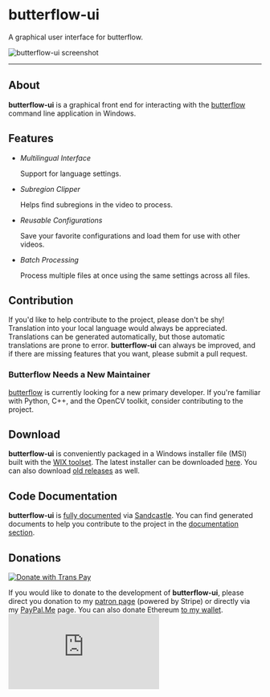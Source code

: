 # butterflow-ui
A graphical user interface for butterflow.

![butterflow-ui screenshot](https://i.imgur.com/aE6oIrQ.png)

---

## About

**butterflow-ui** is a graphical front end for interacting with the [butterflow](https://github.com/dthpham/butterflow) command line application in Windows.

## Features
* *Multilingual Interface*

  Support for language settings.

* *Subregion Clipper*

  Helps find subregions in the video to process.

* *Reusable Configurations*

  Save your favorite configurations and load them for use with other videos.

* *Batch Processing*

  Process multiple files at once using the same settings across all files.
  
## Contribution

If you'd like to help contribute to the project, please don't be shy! Translation into your local language would always be appreciated. Translations can be generated automatically, but those automatic translations are prone to error. **butterflow-ui** can always be improved, and if there are missing features that you want, please submit a pull request.

### Butterflow Needs a New Maintainer

[butterflow](https://github.com/dthpham/butterflow) is currently looking for a new primary developer. If you're familiar with Python, C++, and the OpenCV toolkit, consider contributing to the project.

## Download

**butterflow-ui** is conveniently packaged in a Windows installer file (MSI) built with the [WIX toolset](http://wixtoolset.org). The latest installer can be downloaded [here](https://github.com/wagesj45/butterflow-ui/releases/latest). You can also download [old releases](https://github.com/wagesj45/butterflow-ui/releases) as well.

## Code Documentation

**butterflow-ui** is [fully documented](https://wagesj45.github.io/butterflow-ui) via [Sandcastle](https://github.com/EWSoftware/SHFB). You can find generated documents to help you contribute to the project in the [documentation section](https://wagesj45.github.io/butterflow-ui).

## Donations

[![Donate with Trans Pay](https://support.jordanwages.com/static/donate-with-transpay-en.png)](https://support.jordanwages.com?project=1)

If you would like to donate to the development of **butterflow-ui**, please direct you donation to my [patron page](https://support.jordanwages.com) (powered by Stripe) or directly via my [PayPal.Me](https://www.paypal.me/wagesj45) page. You can also donate Ethereum [to my wallet](https://etherscan.io/address/0x917f3d67e2a7ec8884d241118ee829af57cc4afd).
![Image](https://t.thebreadsticks.com/matomo.php?idsite=7&amp;rec=1&amp;action_name=README.md)
